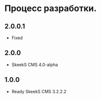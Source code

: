 Процесс разработки.
==============

2.0.0.1
-----------------
  * Fixed
  
2.0.0
-----------------
  * SkeekS CMS 4.0-alpha
  
1.0.0
-----------------
  * Ready SkeekS CMS 3.2.2.2